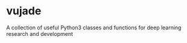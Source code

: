 # vujade
A collection of useful Python3 classes and functions for deep learning research and development

